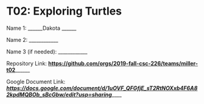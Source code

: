 # T02: Exploring Turtles

Name 1: ______Dakota ______

Name 2: ____________

Name 3 (if needed): ____________

Repository Link: ____https://github.com/orgs/2019-fall-csc-226/teams/miller-t02__________

Google Document Link: _____https://docs.google.com/document/d/1uOVF_QFGfjE_sT2RtNOXxb4F6A82kpdMQBOb_sBcGbw/edit?usp=sharing_________
